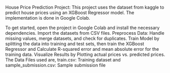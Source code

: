 House Price Prediction Project:
This project uses the dataset from kaggle to predict house prices using an XGBoost Regressor model. The implementation is done in Google Colab.

To get started, open the project in Google Colab and install the necessary dependencies.
 Import the datasets from CSV files.
Preprocess Data: Handle missing values, merge datasets, and check for duplicates.
Train Model by splitting the data into training and test sets, then train the XGBoost Regressor and Calculate R-squared error and mean absolute error for the training data.
Visualize Results by Plotting actual prices vs. predicted prices.
The Data Files used are,
train.csv: Training dataset and 
sample_submission.csv: Sample submission file

